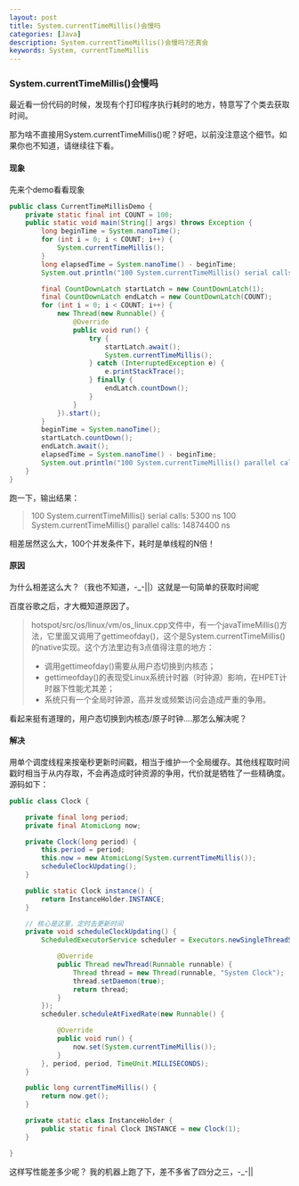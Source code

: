 ```yaml
---
layout: post
title: System.currentTimeMillis()会慢吗
categories: [Java]
description: System.currentTimeMillis()会慢吗?还真会
keywords: System, currentTimeMillis
---
```

### System.currentTimeMillis()会慢吗

最近看一份代码的时候，发现有个打印程序执行耗时的地方，特意写了个类去获取时间。

那为啥不直接用System.currentTimeMillis()呢？好吧，以前没注意这个细节。如果你也不知道，请继续往下看。



#### 现象

先来个demo看看现象

```java
public class CurrentTimeMillisDemo {
    private static final int COUNT = 100;
    public static void main(String[] args) throws Exception {
        long beginTime = System.nanoTime();
        for (int i = 0; i < COUNT; i++) {
            System.currentTimeMillis();
        }
        long elapsedTime = System.nanoTime() - beginTime;
        System.out.println("100 System.currentTimeMillis() serial calls: " + elapsedTime + " ns");

        final CountDownLatch startLatch = new CountDownLatch(1);
        final CountDownLatch endLatch = new CountDownLatch(COUNT);
        for (int i = 0; i < COUNT; i++) {
            new Thread(new Runnable() {
                @Override
                public void run() {
                    try {
                        startLatch.await();
                        System.currentTimeMillis();
                    } catch (InterruptedException e) {
                        e.printStackTrace();
                    } finally {
                        endLatch.countDown();
                    }
                }
            }).start();
        }
        beginTime = System.nanoTime();
        startLatch.countDown();
        endLatch.await();
        elapsedTime = System.nanoTime() - beginTime;
        System.out.println("100 System.currentTimeMillis() parallel calls: " + elapsedTime + " ns");
    }
}
```

跑一下，输出结果：

>   100 System.currentTimeMillis() serial calls: 5300 ns
>   100 System.currentTimeMillis() parallel calls: 14874400 ns



相差居然这么大，100个并发条件下，耗时是单线程的N倍！



#### 原因

为什么相差这么大？（我也不知道，-_-||）这就是一句简单的获取时间呢

百度谷歌之后，才大概知道原因了。

>   hotspot/src/os/linux/vm/os_linux.cpp文件中，有一个javaTimeMillis()方法，它里面又调用了gettimeofday()，这个是System.currentTimeMillis()的native实现。这个方法里边有3点值得注意的地方：
>
>   -   调用gettimeofday()需要从用户态切换到内核态；
>   -   gettimeofday()的表现受Linux系统计时器（时钟源）影响，在HPET计时器下性能尤其差；
>   -   系统只有一个全局时钟源，高并发或频繁访问会造成严重的争用。

看起来挺有道理的，用户态切换到内核态/原子时钟....那怎么解决呢？



#### 解决

用单个调度线程来按毫秒更新时间戳，相当于维护一个全局缓存。其他线程取时间戳时相当于从内存取，不会再造成时钟资源的争用，代价就是牺牲了一些精确度。源码如下：

```java
public class Clock {

    private final long period;
    private final AtomicLong now;

    private Clock(long period) {
        this.period = period;
        this.now = new AtomicLong(System.currentTimeMillis());
        scheduleClockUpdating();
    }

    public static Clock instance() {
        return InstanceHolder.INSTANCE;
    }

    // 核心是这里，定时去更新时间
    private void scheduleClockUpdating() {
        ScheduledExecutorService scheduler = Executors.newSingleThreadScheduledExecutor(new ThreadFactory() {

            @Override
            public Thread newThread(Runnable runnable) {
                Thread thread = new Thread(runnable, "System Clock");
                thread.setDaemon(true);
                return thread;
            }
        });
        scheduler.scheduleAtFixedRate(new Runnable() {

            @Override
            public void run() {
                now.set(System.currentTimeMillis());
            }
        }, period, period, TimeUnit.MILLISECONDS);
    }

    public long currentTimeMillis() {
        return now.get();
    }

    private static class InstanceHolder {
        public static final Clock INSTANCE = new Clock(1);
    }

}
```

这样写性能差多少呢？ 我的机器上跑了下，差不多省了四分之三，-_-||






















